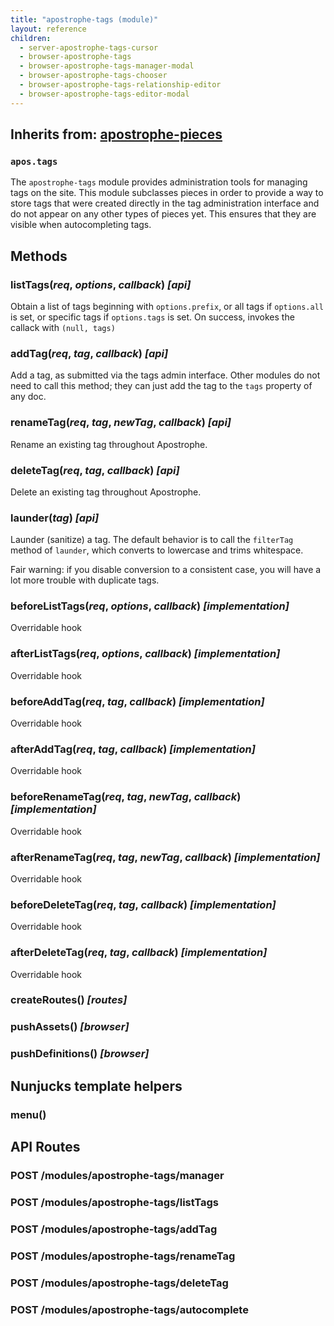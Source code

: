 ```yaml
---
title: "apostrophe-tags (module)"
layout: reference
children:
  - server-apostrophe-tags-cursor
  - browser-apostrophe-tags
  - browser-apostrophe-tags-manager-modal
  - browser-apostrophe-tags-chooser
  - browser-apostrophe-tags-relationship-editor
  - browser-apostrophe-tags-editor-modal
---
```

## Inherits from: [apostrophe-pieces](../apostrophe-pieces/index.html)
### `apos.tags`
The `apostrophe-tags` module provides administration tools for managing
tags on the site. This module subclasses pieces in order to provide a way
to store tags that were created directly in the tag administration interface
and do not appear on any other types of pieces yet. This ensures that they
are visible when autocompleting tags.


## Methods
### listTags(*req*, *options*, *callback*) *[api]*
Obtain a list of tags beginning with `options.prefix`, or all tags
if `options.all` is set, or specific tags if `options.tags` is set.
On success, invokes the callack with `(null, tags)`
### addTag(*req*, *tag*, *callback*) *[api]*
Add a tag, as submitted via the tags admin interface. Other modules
do not need to call this method; they can just add the tag to the
`tags` property of any doc.
### renameTag(*req*, *tag*, *newTag*, *callback*) *[api]*
Rename an existing tag throughout Apostrophe.
### deleteTag(*req*, *tag*, *callback*) *[api]*
Delete an existing tag throughout Apostrophe.
### launder(*tag*) *[api]*
Launder (sanitize) a tag. The default behavior is to call the
`filterTag` method of `launder`, which converts to lowercase and
trims whitespace.

Fair warning: if you disable conversion to a consistent case, you will have
a lot more trouble with duplicate tags.
### beforeListTags(*req*, *options*, *callback*) *[implementation]*
Overridable hook
### afterListTags(*req*, *options*, *callback*) *[implementation]*
Overridable hook
### beforeAddTag(*req*, *tag*, *callback*) *[implementation]*
Overridable hook
### afterAddTag(*req*, *tag*, *callback*) *[implementation]*
Overridable hook
### beforeRenameTag(*req*, *tag*, *newTag*, *callback*) *[implementation]*
Overridable hook
### afterRenameTag(*req*, *tag*, *newTag*, *callback*) *[implementation]*
Overridable hook
### beforeDeleteTag(*req*, *tag*, *callback*) *[implementation]*
Overridable hook
### afterDeleteTag(*req*, *tag*, *callback*) *[implementation]*
Overridable hook
### createRoutes() *[routes]*

### pushAssets() *[browser]*

### pushDefinitions() *[browser]*

## Nunjucks template helpers
### menu()

## API Routes
### POST /modules/apostrophe-tags/manager

### POST /modules/apostrophe-tags/listTags

### POST /modules/apostrophe-tags/addTag

### POST /modules/apostrophe-tags/renameTag

### POST /modules/apostrophe-tags/deleteTag

### POST /modules/apostrophe-tags/autocomplete


